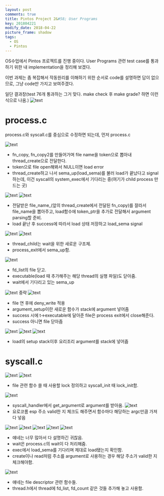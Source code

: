 ```yaml
---
layout: post
comments: true
title: Pintos Project 2&#58; User Programs
key: 201804221
modify_date: 2018-04-22
picture_frame: shadow
tags:
  - OS
  - Pintos
---
```


OS수업에서 Pintos 프로젝트를 진행 중이다.
User Programs 관련 test case를 통과하기 위한 내 implementation을 정리해 보겠다.

이번 과제는 좀 복잡해서 작동원리를 이해하기 위한 순서로 code를 설명하면 답이 없으므로, 그냥 code만 가지고 보여주겠다.

일단 결과창(test 76개 통과하는 그거 맞다. make check 후 make grade? 하면 이런 식으로 나옴.)
![text](https://raw.githubusercontent.com/q0115643/my_blog/master/images/pintos-pj2/pintos-pj2-result.png)

<!--more-->

# process.c

process.c와 syscall.c를 중심으로 수정하면 되는데, 먼저 process.c

![text](https://raw.githubusercontent.com/q0115643/my_blog/master/images/pintos-pj2/pintos-pj2-01.png)
- fn_copy, fn_copy2를 만들어가며 file name을 token으로 뽑아내 thread_create으로 전달한다.
- token으로 file open해봐서 NULL이면 load error
- thread_create하고 나서 sema_up(load_sema)를 불러 load가 끝났다고 signal 하는데, 이건 syscall의 system_exec에서 기다리는 중(여기가 child process 만드는 곳)

![text](https://raw.githubusercontent.com/q0115643/my_blog/master/images/pintos-pj2/pintos-pj2-02.png)
![text](https://raw.githubusercontent.com/q0115643/my_blog/master/images/pintos-pj2/pintos-pj2-03.png)
- 전달받은 file_name_(앞의 thread_create에서 전달된 fn_copy)를 잘라서 file_name을 뽑아주고, load함수에 token_ptr을 추가로 전달해서 argument parsing할 준비.
- load 끝난 후 success에 따라서 load 상태 저장하고 load_sema signal

![text](https://raw.githubusercontent.com/q0115643/my_blog/master/images/pintos-pj2/pintos-pj2-04.png)
![text](https://raw.githubusercontent.com/q0115643/my_blog/master/images/pintos-pj2/pintos-pj2-05.png)
- thread_child는 wait을 위한 새로운 구조체.
- process_exit에서 sema_up함.

![text](https://raw.githubusercontent.com/q0115643/my_blog/master/images/pintos-pj2/pintos-pj2-06.png)
- fd_list의 file 닫고.
- executable(load 때 추가해주는 해당 thread의 실행 파일)도 닫아줌.
- wait에서 기다리고 있는 sema_up

![text](https://raw.githubusercontent.com/q0115643/my_blog/master/images/pintos-pj2/pintos-pj2-07.png)
중략
![text](https://raw.githubusercontent.com/q0115643/my_blog/master/images/pintos-pj2/pintos-pj2-08.png)
- file 연 후에 deny_write 적용
- argument_setup이란 새로운 함수가 stack에 argument 넣어줌
- success 시에 t->executable에 달아준 file은 process exit에서 close해준다.
- success 아니면 file 닫아줌

![text](https://raw.githubusercontent.com/q0115643/my_blog/master/images/pintos-pj2/pintos-pj2-09.png)
![text](https://raw.githubusercontent.com/q0115643/my_blog/master/images/pintos-pj2/pintos-pj2-10.png)
![text](https://raw.githubusercontent.com/q0115643/my_blog/master/images/pintos-pj2/pintos-pj2-11.png)
- load의 setup stack이후 요리조리 argument를 stack에 넣어줌


# syscall.c

![text](https://raw.githubusercontent.com/q0115643/my_blog/master/images/pintos-pj2/pintos-pj2-12.png)
![text](https://raw.githubusercontent.com/q0115643/my_blog/master/images/pintos-pj2/pintos-pj2-13.png)
- file 관련 함수 쓸 때 사용할 lock 정의하고 syscall_init 때 lock_init함.

![text](https://raw.githubusercontent.com/q0115643/my_blog/master/images/pintos-pj2/pintos-pj2-14.png)
- syscall_handler에서 get_argument로 argument를 받아옴.
![text](https://raw.githubusercontent.com/q0115643/my_blog/master/images/pintos-pj2/pintos-pj2-15.png)
- 요로코롬 esp 주소 valid한 지 체크도 해주면서 함수마다 해당하는 argc만큼 가져다 넣음

![text](https://raw.githubusercontent.com/q0115643/my_blog/master/images/pintos-pj2/pintos-pj2-16.png)
![text](https://raw.githubusercontent.com/q0115643/my_blog/master/images/pintos-pj2/pintos-pj2-17.png)
![text](https://raw.githubusercontent.com/q0115643/my_blog/master/images/pintos-pj2/pintos-pj2-18.png)
![text](https://raw.githubusercontent.com/q0115643/my_blog/master/images/pintos-pj2/pintos-pj2-19.png)
![text](https://raw.githubusercontent.com/q0115643/my_blog/master/images/pintos-pj2/pintos-pj2-20.png)
- 얘네는 너무 많아서 다 설명하긴 귀찮음.
- wait은 process.c의 wait이 다 처리해줌.
- exec에서 load_sema를 기다리며 제대로 load됐는지 확인함.
- create이나 read처럼 주소를 argument로 사용하는 경우 해당 주소가 valid한 지 체크해야함.

![text](https://raw.githubusercontent.com/q0115643/my_blog/master/images/pintos-pj2/pintos-pj2-21.png)
- 얘네는 file descriptor 관련 함수들.
- thread.h에서 thread에 fd_list, fd_count 같은 것들 추가해 놓고 사용함.



